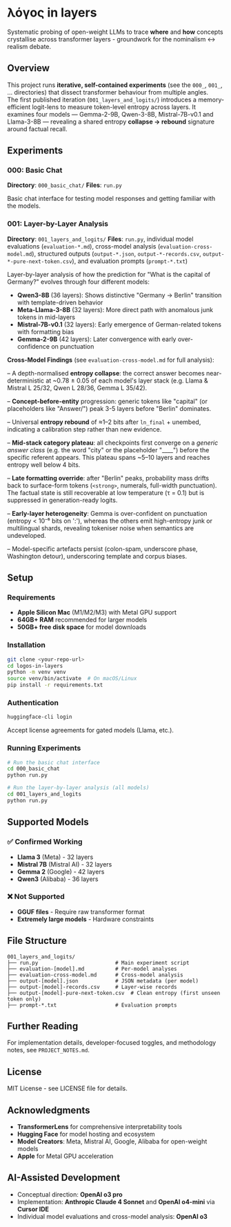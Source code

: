 # λόγος in layers

Systematic probing of open-weight LLMs to trace **where** and **how** concepts crystallise across transformer layers - groundwork for the nominalism ↔ realism debate.

## Overview

This project runs **iterative, self-contained experiments** (see the `000_`, `001_`, … directories) that dissect transformer behaviour from multiple angles.  
The first published iteration (`001_layers_and_logits/`) introduces a memory-efficient logit-lens to measure token-level entropy across layers. It examines four models — Gemma-2-9B, Qwen-3-8B, Mistral-7B-v0.1 and Llama-3-8B — revealing a shared entropy **collapse → rebound** signature around factual recall. 

## Experiments

### 000: Basic Chat
**Directory**: `000_basic_chat/`
**Files**: `run.py`

Basic chat interface for testing model responses and getting familiar with the models.

### 001: Layer-by-Layer Analysis
**Directory**: `001_layers_and_logits/`
**Files**: `run.py`, individual model evaluations (`evaluation-*.md`), cross-model analysis (`evaluation-cross-model.md`), structured outputs (`output-*.json`, `output-*-records.csv`, `output-*-pure-next-token.csv`), and evaluation prompts (`prompt-*.txt`)

Layer-by-layer analysis of how the prediction for "What is the capital of Germany?" evolves through four different models:

- **Qwen3-8B** (36 layers): Shows distinctive "Germany → Berlin" transition with template-driven behavior
- **Meta-Llama-3-8B** (32 layers): More direct path with anomalous junk tokens in mid-layers  
- **Mistral-7B-v0.1** (32 layers): Early emergence of German-related tokens with formatting bias
- **Gemma-2-9B** (42 layers): Later convergence with early over-confidence on punctuation


**Cross-Model Findings** (see `evaluation-cross-model.md` for full analysis):

– A depth-normalised **entropy collapse**: the correct answer becomes near-deterministic at ~0.78 ± 0.05 of each model's layer stack (e.g. Llama & Mistral L 25/32, Qwen L 28/36, Gemma L 35/42).

– **Concept-before-entity** progression: generic tokens like "capital" (or placeholders like "Answer/") peak 3-5 layers before "Berlin" dominates.

– Universal **entropy rebound** of ≈1–2 bits after `ln_final` + unembed, indicating a calibration step rather than new evidence.

– **Mid-stack category plateau**: all checkpoints first converge on a *generic answer class* (e.g. the word "city" or the placeholder "____") before the specific referent appears.  This plateau spans ~5–10 layers and reaches entropy well below 4 bits.

– **Late formatting override**: after "Berlin" peaks, probability mass drifts back to surface-form tokens (`<strong>`, numerals, full-width punctuation).  The factual state is still recoverable at low temperature (τ = 0.1) but is suppressed in generation-ready logits.

– **Early-layer heterogeneity**: Gemma is over-confident on punctuation (entropy < 10⁻⁶ bits on ':'), whereas the others emit high-entropy junk or multilingual shards, revealing tokeniser noise when semantics are undeveloped.

– Model-specific artefacts persist (colon-spam, underscore phase, Washington detour), underscoring template and corpus biases.

## Setup

### Requirements
- **Apple Silicon Mac** (M1/M2/M3) with Metal GPU support
- **64GB+ RAM** recommended for larger models
- **50GB+ free disk space** for model downloads

### Installation

```bash
git clone <your-repo-url>
cd logos-in-layers
python -m venv venv
source venv/bin/activate  # On macOS/Linux
pip install -r requirements.txt
```

### Authentication

```bash
huggingface-cli login
```

Accept license agreements for gated models (Llama, etc.).

### Running Experiments

```bash
# Run the basic chat interface
cd 000_basic_chat
python run.py

# Run the layer-by-layer analysis (all models)
cd 001_layers_and_logits
python run.py
```

## Supported Models

### ✅ Confirmed Working
- **Llama 3** (Meta) - 32 layers
- **Mistral 7B** (Mistral AI) - 32 layers  
- **Gemma 2** (Google) - 42 layers
- **Qwen3** (Alibaba) - 36 layers

### ❌ Not Supported
- **GGUF files** - Require raw transformer format
- **Extremely large models** - Hardware constraints


## File Structure

```
001_layers_and_logits/
├── run.py                         # Main experiment script
├── evaluation-[model].md          # Per-model analyses  
├── evaluation-cross-model.md      # Cross-model analysis
├── output-[model].json            # JSON metadata (per model)
├── output-[model]-records.csv     # Layer-wise records
├── output-[model]-pure-next-token.csv  # Clean entropy (first unseen token only)
├── prompt-*.txt                   # Evaluation prompts
```

## Further Reading

For implementation details, developer-focused toggles, and methodology notes, see `PROJECT_NOTES.md`. 

## License

MIT License - see LICENSE file for details.

## Acknowledgments

- **TransformerLens** for comprehensive interpretability tools
- **Hugging Face** for model hosting and ecosystem
- **Model Creators**: Meta, Mistral AI, Google, Alibaba for open-weight models
- **Apple** for Metal GPU acceleration

## AI-Assisted Development
- Conceptual direction: **OpenAI o3 pro**
- Implementation: **Anthropic Claude 4 Sonnet** and **OpenAI o4-mini** via **Cursor IDE** 
- Individual model evaluations and cross-model analysis: **OpenAI o3**

